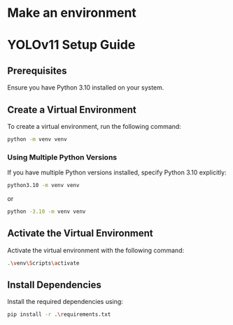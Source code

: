 # Make an environment

# YOLOv11 Setup Guide

## Prerequisites
Ensure you have Python 3.10 installed on your system.

## Create a Virtual Environment
To create a virtual environment, run the following command:
```sh
python -m venv venv
```

### Using Multiple Python Versions
If you have multiple Python versions installed, specify Python 3.10 explicitly:
```sh
python3.10 -m venv venv
```
or
```sh
python -3.10 -m venv venv
```

## Activate the Virtual Environment
Activate the virtual environment with the following command:
```sh
.\venv\Scripts\activate
```

## Install Dependencies
Install the required dependencies using:
```sh
pip install -r .\requirements.txt
```

